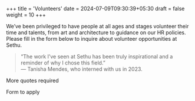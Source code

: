 +++
title = 'Volunteers'
date = 2024-07-09T09:30:39+05:30
draft = false
weight = 10
+++

We’ve been privileged to have people at all ages and stages volunteer their time and talents, from art and architecture to guidance on our HR policies. Please fill in the form below to inquire about volunteer opportunities at Sethu.

> “The work I’ve seen at Sethu has been truly inspirational and a reminder of why I chose this field.”  
> &mdash; Tanisha Mendes, who interned with us in 2023.

More quotes required

Form to apply
